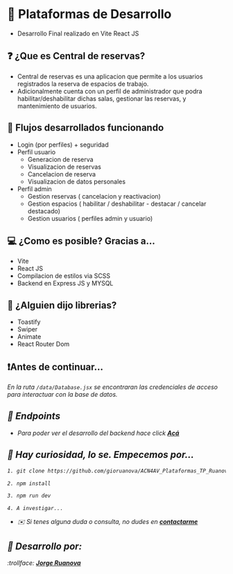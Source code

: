 # 🌠 Plataformas de Desarrollo
- Desarrollo Final realizado en Vite React JS

## ❓ ¿Que es Central de reservas?
- Central de reservas es una aplicacion que permite a los usuarios registrados la reserva de espacios de trabajo.
- Adicionalmente cuenta con un perfil de administrador que podra habilitar/deshabilitar dichas salas, gestionar las reservas, y mantenimiento de usuarios.

## 🚶 Flujos desarrollados funcionando
- Login (por perfiles) + seguridad
- Perfil usuario
  - Generacion de reserva
  - Visualizacion de reservas
  - Cancelacion de reserva
  - Visualizacion de datos personales
- Perfil admin
  - Gestion reservas ( cancelacion y reactivacion)
  - Gestion espacios ( habilitar / deshabilitar - destacar / cancelar destacado)
  - Gestion usuarios ( perfiles admin y usuario)

 ## 💻 ¿Como es posible? Gracias a...
 - Vite
 - React JS
 - Compilacion de estilos via SCSS
 - Backend en Express JS y MYSQL

 ## 🎇 ¿Alguien dijo librerias?
 - Toastify
 - Swiper
 - Animate
 - React Router Dom

## ❗Antes de continuar...
<i>En la ruta `/data/Database.jsx` se encontraran las credenciales de acceso para interactuar con la base de datos.<i>

## 🚀 Endpoints
- Para poder ver el desarrollo del backend hace click **[Acá](https://github.com/gioruanova/ACN4AV_Plataformas_TP_Ruanova-Jorge-BACKEND)**

## 🔧 Hay curiosidad, lo se. Empecemos por...
```bash
1. git clone https://github.com/gioruanova/ACN4AV_Plataformas_TP_Ruanova-Jorge.git
```

```bash
2. npm install
```

```bash
3. npm run dev
```
  `4. A investigar...`

* ✉️ <i> Si tenes alguna duda o consulta, no dudes en **[contactarme](https://github.com/gioruanova)** <i>


## 📔 Desarrollo por:
:trollface: **[Jorge Ruanova](https://github.com/gioruanova)**
